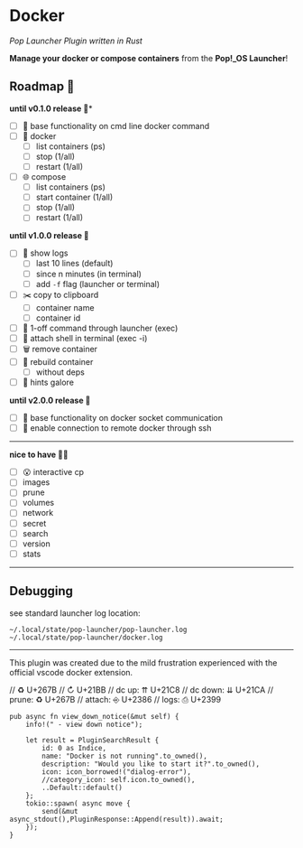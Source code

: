 # Docker
_Pop Launcher Plugin written in Rust_

**Manage your docker or compose containers** from the **Pop!_OS Launcher**!

## Roadmap 🚀
**until v0.1.0 release 🗻***
- [ ] 🗻 base functionality on cmd line docker command
- [ ] 🐳 docker
    - [ ] list containers (ps)
    - [ ] stop (1/all)
    - [ ] restart (1/all)
- [ ] 🌐 compose
    - [ ] list containers (ps)
    - [ ] start container (1/all)
    - [ ] stop (1/all)
    - [ ] restart (1/all)

**until v1.0.0 release 🎯**
- [ ] 📄 show logs
    - [ ] last 10 lines (default)
    - [ ] since n minutes (in terminal)
    - [ ] add `-f` flag (launcher or terminal)
- [ ] ✂️ copy to clipboard
    - [ ] container name
    - [ ] container id
- [ ] 📨 1-off command through launcher (exec)
- [ ] 🔗 attach shell in terminal (exec -i)
- [ ] 🗑️ remove container
- [ ] 🔄 rebuild container
    - [ ] without deps
- [ ] 👀 hints galore

**until v2.0.0 release 💎**
- [ ] 🏇 base functionality on docker socket communication
- [ ] 👥 enable connection to remote docker through ssh

---

**nice to have 💁‍♂️**
- [ ] 😮 interactive cp
- [ ] images
- [ ] prune
- [ ] volumes
- [ ] network
- [ ] secret
- [ ] search
- [ ] version
- [ ] stats

---

## Debugging
see standard launcher log location:
```
~/.local/state/pop-launcher/pop-launcher.log
~/.local/state/pop-launcher/docker.log
```

---

This plugin was created due to the mild frustration experienced with the official vscode docker extension.



// ♻ U+267B
// ↻ U+21BB
// dc up: ⇈ U+21C8
// dc down: ⇊ U+21CA
// prune: ♻ U+267B
// attach: ⎆ U+2386
// logs: ⎙ U+2399



    pub async fn view_down_notice(&mut self) {
        info!(" - view down notice");

        let result = PluginSearchResult {
            id: 0 as Indice,
            name: "Docker is not running".to_owned(),
            description: "Would you like to start it?".to_owned(),
            icon: icon_borrowed!("dialog-error"),
            //category_icon: self.icon.to_owned(),
            ..Default::default()
        };
        tokio::spawn( async move {
            send(&mut async_stdout(),PluginResponse::Append(result)).await;
        });
    }
